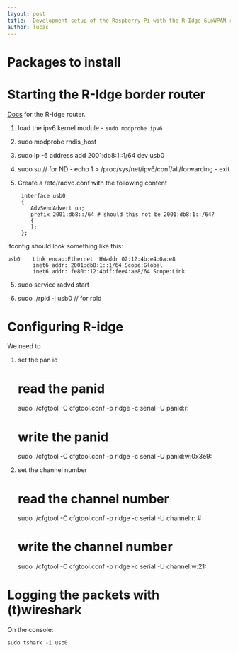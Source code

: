 ```yaml
---
layout: post
title:  Development setup of the Raspberry Pi with the R-Idge 6LoWPAN router
author: lucas
---
```


<!-- more -->

# Packages to install




# Starting the R-Idge border router

[Docs](http://rosand-tech.com/products/r-idge/doc.html) for the R-Idge router.

1. load the ipv6 kernel module
        - `sudo modprobe ipv6`

2. sudo modprobe rndis_host

3. sudo ip -6 address add 2001:db8:1::1/64 dev usb0


4. sudo su // for ND
        - echo 1 > /proc/sys/net/ipv6/conf/all/forwarding
        - exit

4. Create a /etc/radvd.conf with the following content

        interface usb0
        {
           AdvSendAdvert on;
           prefix 2001:db8::/64 # should this not be 2001:db8:1::/64?
           {
           };
        };


ifconfig should look something like this:

    usb0    Link encap:Ethernet  HWaddr 02:12:4b:e4:0a:e8
            inet6 addr: 2001:db8:1::1/64 Scope:Global
            inet6 addr: fe80::12:4bff:fee4:ae8/64 Scope:Link

5.  sudo service radvd start


4. sudo ./rpld -i usb0 // for rpld


# Configuring R-idge

We need to

1. set the pan id
    
    # read the panid
    sudo ./cfgtool -C cfgtool.conf  -p ridge -c serial -U panid:r:

    # write the panid
    sudo ./cfgtool -C cfgtool.conf  -p ridge -c serial -U panid:w:0x3e9:
    

1. set the channel number

    # read the channel number
    sudo ./cfgtool -C cfgtool.conf  -p ridge -c serial -U channel:r: #

    # write the channel number
    sudo ./cfgtool -C cfgtool.conf  -p ridge -c serial -U channel:w:21:


# Logging the packets with (t)wireshark

On the console:

    sudo tshark -i usb0
